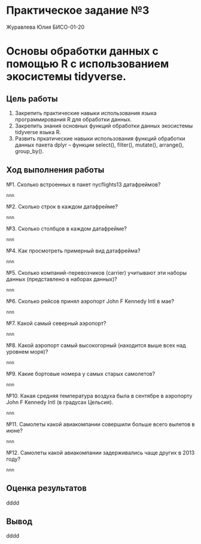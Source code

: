 Практическое задание №3
================
Журавлева Юлия БИСО-01-20

# Основы обработки данных с помощью R с использованием экосистемы tidyverse.

## Цель работы

1.  Закрепить практические навыки использования языка программирования R
    для обработки данных.
2.  Закрепить знания основных функций обработки данных экосистемы
    tidyverse языка R.
3.  Развить пркатические навыки использования функций обработки данных
    пакета dplyr – функции select(), filter(), mutate(), arrange(),
    group_by().

## Ход выполнения работы

№1. Сколько встроенных в пакет nycflights13 датафреймов?

    nnn

№2. Сколько строк в каждом датафрейме?

    nnn

№3. Сколько столбцов в каждом датафрейме?

    nnn

№4. Как просмотреть примерный вид датафрейма?

    nnn

№5. Сколько компаний-перевозчиков (carrier) учитывают эти наборы данных
(представлено в наборах данных)?

    nnn

№6. Сколько рейсов принял аэропорт John F Kennedy Intl в мае?

    nnn

№7. Какой самый северный аэропорт?

    nnn

№8. Какой аэропорт самый высокогорный (находится выше всех над уровнем
моря)?

    nnn

№9. Какие бортовые номера у самых старых самолетов?

    nnn

№10. Какая средняя температура воздуха была в сентябре в аэропорту John
F Kennedy Intl (в градусах Цельсия).

    nnn

№11. Самолеты какой авиакомпании совершили больше всего вылетов в июне?

    nnn

№12. Самолеты какой авиакомпании задерживались чаще других в 2013 году?

    nnn

## Оценка результатов

dddd

## Вывод

dddd
